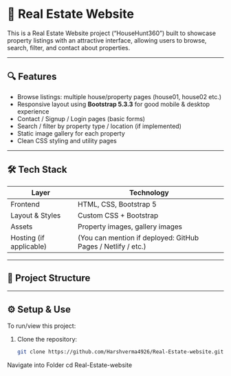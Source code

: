 # 🏡 Real Estate Website

This is a Real Estate Website project (“HouseHunt360”) built to showcase property listings with an attractive interface, allowing users to browse, search, filter, and contact about properties.  

---

## 🔍 Features

- Browse listings: multiple house/property pages (house01, house02 etc.)  
- Responsive layout using **Bootstrap 5.3.3** for good mobile & desktop experience  
- Contact / Signup / Login pages (basic forms)  
- Search / filter by property type / location (if implemented)  
- Static image gallery for each property  
- Clean CSS styling and utility pages  

---

## 🛠 Tech Stack

| Layer | Technology |
|---|---|
| Frontend | HTML, CSS, Bootstrap 5 |
| Layout & Styles | Custom CSS + Bootstrap |
| Assets | Property images, gallery images |
| Hosting (if applicable) | (You can mention if deployed: GitHub Pages / Netlify / etc.) |

---

## 📁 Project Structure


---

## ⚙️ Setup & Use

To run/view this project:

1. Clone the repository:

   ```bash
   git clone https://github.com/Harshverma4926/Real-Estate-website.git

Navigate into Folder
cd Real-Estate-website
